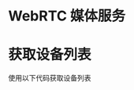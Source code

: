 # WebRTC 媒体服务

# 获取设备列表

使用以下代码获取设备列表
<!-- <ChooseUserMedia></ChooseUserMedia>

<script lang="ts" setup>
    import ChooseUserMedia from '@/views/webrtc/03ChooseUserMedia.vue';
</script> -->